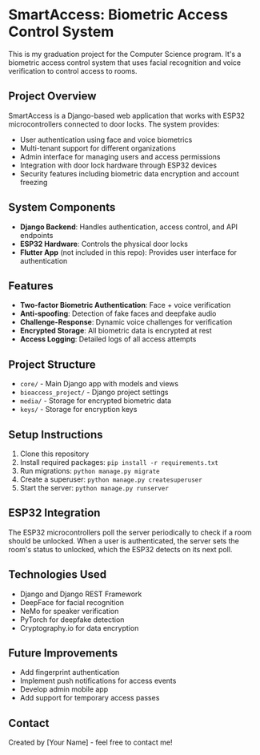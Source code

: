 # SmartAccess: Biometric Access Control System

This is my graduation project for the Computer Science program. It's a biometric access control system that uses facial recognition and voice verification to control access to rooms.

## Project Overview

SmartAccess is a Django-based web application that works with ESP32 microcontrollers connected to door locks. The system provides:

- User authentication using face and voice biometrics
- Multi-tenant support for different organizations
- Admin interface for managing users and access permissions
- Integration with door lock hardware through ESP32 devices
- Security features including biometric data encryption and account freezing

## System Components

- **Django Backend**: Handles authentication, access control, and API endpoints
- **ESP32 Hardware**: Controls the physical door locks
- **Flutter App** (not included in this repo): Provides user interface for authentication

## Features

- **Two-factor Biometric Authentication**: Face + voice verification
- **Anti-spoofing**: Detection of fake faces and deepfake audio
- **Challenge-Response**: Dynamic voice challenges for verification
- **Encrypted Storage**: All biometric data is encrypted at rest
- **Access Logging**: Detailed logs of all access attempts

## Project Structure

- `core/` - Main Django app with models and views
- `bioaccess_project/` - Django project settings
- `media/` - Storage for encrypted biometric data
- `keys/` - Storage for encryption keys

## Setup Instructions

1. Clone this repository
2. Install required packages: `pip install -r requirements.txt`
3. Run migrations: `python manage.py migrate`
4. Create a superuser: `python manage.py createsuperuser`
5. Start the server: `python manage.py runserver`

## ESP32 Integration

The ESP32 microcontrollers poll the server periodically to check if a room should be unlocked. When a user is authenticated, the server sets the room's status to unlocked, which the ESP32 detects on its next poll.

## Technologies Used

- Django and Django REST Framework
- DeepFace for facial recognition
- NeMo for speaker verification
- PyTorch for deepfake detection
- Cryptography.io for data encryption

## Future Improvements

- Add fingerprint authentication
- Implement push notifications for access events
- Develop admin mobile app
- Add support for temporary access passes

## Contact

Created by [Your Name] - feel free to contact me!
